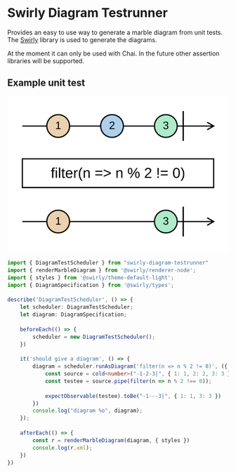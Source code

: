 # Swirly Diagram Testrunner

Provides an easy to use way to generate a marble diagram from unit tests. 
The [Swirly](https://github.com/timdp/swirly) library is used to generate the diagrams.

At the moment it can only be used with Chai. In the future other assertion libraries will be supported.


## Example unit test
![Exampe](./doc/diagram/filter.svg)

```typescript
import { DiagramTestScheduler } from "swirly-diagram-testrunner"
import { renderMarbleDiagram } from '@swirly/renderer-node';
import { styles } from '@swirly/theme-default-light';
import { DiagramSpecification } from '@swirly/types';

describe('DiagramTestScheduler', () => {
    let scheduler: DiagramTestScheduler;
    let diagram: DiagramSpecification;

    beforeEach(() => {
        scheduler = new DiagramTestScheduler();
    })

    it('should give a diagram', () => {
        diagram = scheduler.runAsDiagram('filter(n => n % 2 != 0)', ({ cold, expectObservable }) => {
            const source = cold<number>("-1-2-3|", { 1: 1, 2: 2, 3: 3 });
            const testee = source.pipe(filter(n => n % 2 !== 0));

            expectObservable(testee).toBe("-1---3|", { 1: 1, 3: 3 })
        })
        console.log("diagram %o", diagram);
    });

    afterEach(() => {
        const r = renderMarbleDiagram(diagram, { styles })
        console.log(r.xml);
    })
})
```

